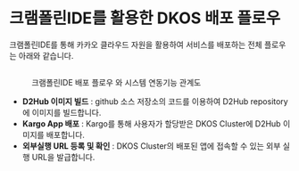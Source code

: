 # 크램폴린IDE를 활용한 DKOS 배포 플로우

크램폴린IDE를 통해 카카오 클라우드 자원을 활용하여 서비스를 배포하는 전체 플로우는 아래와 같습니다.

<figure><img src="https://lh4.googleusercontent.com/n95J16b1ui1J2Wp-_N5RPE2XUsXdL93wrntWk-10PyyB_4W4aMI824Qncu_hW4XrUDzpnELaA1Wa2tiRdeZWmbzQdFZgKdZeMpedj25ErRX9BT-WKYHA2hhBqoy6FpWe7Q2qT0HpPjMSwoltkCvnd8w" alt=""><figcaption><p>크램폴린IDE 배포 플로우 와 시스템 연동기능 관계도</p></figcaption></figure>

* **D2Hub 이미지 빌드** : github 소스 저장소의 코드를 이용하여 D2Hub repository에 이미지를 빌드합니다.
* **Kargo App 배포** : Kargo를 통해 사용자가 할당받은 DKOS Cluster에 D2Hub 이미지를 배포합니다.
* **외부실행 URL 등록 및 확인** : DKOS Cluster의 배포된 앱에 접속할 수 있는 외부 실행 URL을 발급합니다.
